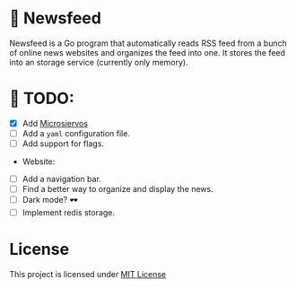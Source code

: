 # 📰 Newsfeed
Newsfeed is a Go program that automatically reads RSS feed from a bunch of online news websites
and organizes the feed into one. It stores the feed into an storage service (currently only memory).

# 🎯 TODO:
 * [X] Add [Microsiervos](https://www.microsiervos.com/)
 * [ ] Add a `yaml` configuration file.
 * [ ] Add support for flags.
 * Website:
  * [ ] Add a navigation bar.
  * [ ] Find a better way to organize and display the news.
  * [ ] Dark mode? 🕶
 * [ ] Implement redis storage.

# License
This project is licensed under [MIT License](./LICENSE "License document from the repository")
